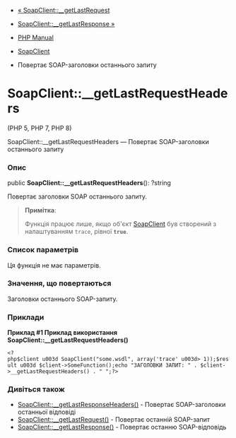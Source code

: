 - [« SoapClient::\_\_getLastRequest](soapclient.getlastrequest.md)
- [SoapClient::\_\_getLastResponse »](soapclient.getlastresponse.md)

- [PHP Manual](index.md)
- [SoapClient](class.soapclient.md)
- Повертає SOAP-заголовки останнього запиту

# SoapClient::\_\_getLastRequestHeaders

(PHP 5, PHP 7, PHP 8)

SoapClient::\_\_getLastRequestHeaders — Повертає SOAP-заголовки
останнього запиту

### Опис

public **SoapClient::\_\_getLastRequestHeaders**(): ?string

Повертає заголовки SOAP останнього запиту.

> **Примітка**:
>
> Функція працює лише, якщо об'єкт
> [SoapClient](class.soapclient.md) був створений з налаштуванням `trace`,
> рівної **`true`**.

### Список параметрів

Ця функція не має параметрів.

### Значення, що повертаються

Заголовки останнього SOAP-запиту.

### Приклади

**Приклад #1 Приклад використання
SoapClient::\_\_getLastRequestHeaders()**

` <?php$client u003d SoapClient("some.wsdl", array('trace' u003d> 1));$result u003d $client->SomeFunction();echo "ЗАГОЛОВКИ ЗАПИТ:
" . $client->__getLastRequestHeaders() . "
";?> `

### Дивіться також

- [SoapClient::\_\_getLastResponseHeaders()](soapclient.getlastresponseheaders.md) -
Повертає SOAP-заголовки останньої відповіді
- [SoapClient::\_\_getLastRequest()](soapclient.getlastrequest.md) -
Повертає останній SOAP-запит
- [SoapClient::\_\_getLastResponse()](soapclient.getlastresponse.md) -
Повертає останню SOAP-відповідь
